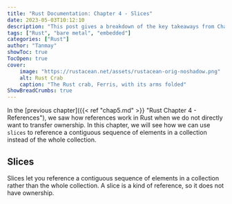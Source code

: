 ```yaml
---
title: "Rust Documentation: Chapter 4 - Slices"
date: 2023-05-03T10:12:10
description: "This post gives a breakdown of the key takeaways from Chapter 4 - Slices the Rust Documentation"
tags: ["Rust", "bare metal", "embedded"]
categories: ["Rust"]
author: "Tanmay"
showToc: true
TocOpen: true
cover:
    image: "https://rustacean.net/assets/rustacean-orig-noshadow.png"
    alt: Rust Crab
    caption: "The Rust crab, Ferris, with its arms folded"
ShowBreadCrumbs: true
---
```


In the [previous chapter]({{< ref "chap5.md" >}} "Rust Chapter 4 - References"), we saw how references work in Rust
when we do not directly want to transfer ownership. In this chapter, we will see how we can use `slices` to reference
a contiguous sequence of elements in a collection instead of the whole collection.

## Slices

Slices let you reference a contiguous sequence of elements in a collection rather than the whole collection. 
A slice is a kind of reference, so it does not have ownership.
